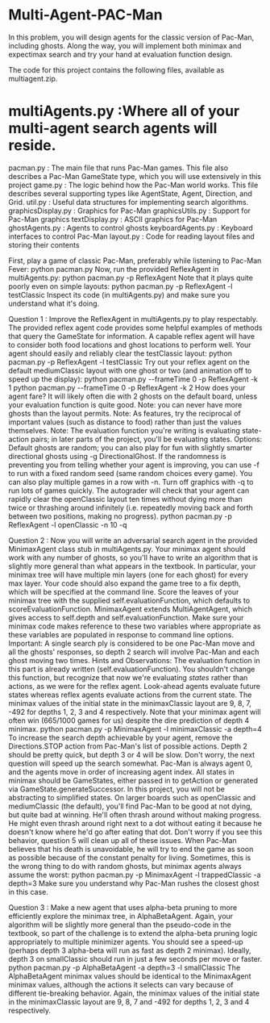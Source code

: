 Multi-Agent-PAC-Man
===================
In this problem, you will design agents for the classic version of Pac-Man, including ghosts. Along the way, you will implement
both minimax and expectimax search and try your hand at evaluation function design.

The code for this project contains the following files, available as multiagent.zip.

multiAgents.py :Where all of your multi-agent search agents will reside.
===============
pacman.py : The main file that runs Pac-Man games. This file also describes a Pac-Man GameState type, which you will use extensively in this project
game.py : The logic behind how the Pac-Man world works. This file describes several supporting types like AgentState, Agent, Direction, and Grid.
util.py : Useful data structures for implementing search algorithms.
graphicsDisplay.py : Graphics for Pac-Man
graphicsUtils.py : Support for Pac-Man graphics
textDisplay.py : ASCII graphics for Pac-Man
ghostAgents.py : Agents to control ghosts
keyboardAgents.py : Keyboard interfaces to control Pac-Man
layout.py : Code for reading layout files and storing their contents

First, play a game of classic Pac-Man, preferably while listening to Pac-Man Fever:
        python pacman.py
Now, run the provided ReflexAgent in multiAgents.py:
        python pacman.py -p ReflexAgent
Note that it plays quite poorly even on simple layouts:
        python pacman.py -p ReflexAgent -l testClassic
Inspect its code (in multiAgents.py) and make sure you understand what it's doing.

Question 1 : Improve the ReflexAgent in multiAgents.py to play respectably. The provided reflex agent code provides
some helpful examples of methods that query the GameState for information. A capable reflex agent will have to consider both
food locations and ghost locations to perform well. Your agent should easily and reliably clear the testClassic layout:
        python pacman.py -p ReflexAgent -l testClassic
Try out your reflex agent on the default mediumClassic layout with one ghost or two (and animation off to speed up the display):
        python pacman.py --frameTime 0 -p ReflexAgent -k 1
        python pacman.py --frameTime 0 -p ReflexAgent -k 2
How does your agent fare? It will likely often die with 2 ghosts on the default board, unless your evaluation function is quite good.
Note: you can never have more ghosts than the layout permits.
Note: As features, try the reciprocal of important values (such as distance to food) rather than just the values themselves.
Note: The evaluation function you're writing is evaluating state-action pairs; in later parts of the project, you'll be evaluating
states.
Options: Default ghosts are random; you can also play for fun with slightly smarter directional ghosts using -g DirectionalGhost. If
the randomness is preventing you from telling whether your agent is improving, you can use -f to run with a fixed random seed
(same random choices every game). You can also play multiple games in a row with -n. Turn off graphics with -q to run lots of
games quickly.
The autograder will check that your agent can rapidly clear the openClassic layout ten times without dying more than twice or
thrashing around infinitely (i.e. repeatedly moving back and forth between two positions, making no progress).
        python pacman.py -p ReflexAgent -l openClassic -n 10 -q

Question 2 : Now you will write an adversarial search agent in the provided MinimaxAgent class stub in
multiAgents.py. Your minimax agent should work with any number of ghosts, so you'll have to write an algorithm that is slightly
more general than what appears in the textbook. In particular, your minimax tree will have multiple min layers (one for each ghost)
for every max layer.
Your code should also expand the game tree to a fix depth, which will be specified at the command line. Score the leaves of your
minimax tree with the supplied self.evaluationFunction, which defaults to scoreEvaluationFunction. MinimaxAgent extends
MultiAgentAgent, which gives access to self.depth and self.evaluationFunction. Make sure your minimax code makes reference
to these two variables where appropriate as these variables are populated in response to command line options.
Important: A single search ply is considered to be one Pac-Man move and all the ghosts' responses, so depth 2 search will
involve Pac-Man and each ghost moving two times.
Hints and Observations:
The evaluation function in this part is already written (self.evaluationFunction). You shouldn't change this function, but
recognize that now we're evaluating *states* rather than actions, as we were for the reflex agent. Look-ahead agents
evaluate future states whereas reflex agents evaluate actions from the current state.
The minimax values of the initial state in the minimaxClassic layout are 9, 8, 7, -492 for depths 1, 2, 3 and 4 respectively.
Note that your minimax agent will often win (665/1000 games for us) despite the dire prediction of depth 4 minimax.
          python pacman.py -p MinimaxAgent -l minimaxClassic -a depth=4
To increase the search depth achievable by your agent, remove the Directions.STOP action from Pac-Man's list of possible
actions. Depth 2 should be pretty quick, but depth 3 or 4 will be slow. Don't worry, the next question will speed up the search
somewhat.
Pac-Man is always agent 0, and the agents move in order of increasing agent index.
All states in minimax should be GameStates, either passed in to getAction or generated via GameState.generateSuccessor.
In this project, you will not be abstracting to simplified states.
On larger boards such as openClassic and mediumClassic (the default), you'll find Pac-Man to be good at not dying, but
quite bad at winning. He'll often thrash around without making progress. He might even thrash around right next to a dot
without eating it because he doesn't know where he'd go after eating that dot. Don't worry if you see this behavior, question 5
will clean up all of these issues.
When Pac-Man believes that his death is unavoidable, he will try to end the game as soon as possible because of the
constant penalty for living. Sometimes, this is the wrong thing to do with random ghosts, but minimax agents always
assume the worst:
            python pacman.py -p MinimaxAgent -l trappedClassic -a depth=3
Make sure you understand why Pac-Man rushes the closest ghost in this case.


Question 3 : Make a new agent that uses alpha-beta pruning to more efficiently explore the minimax tree, in
AlphaBetaAgent. Again, your algorithm will be slightly more general than the pseudo-code in the textbook, so part of the
challenge is to extend the alpha-beta pruning logic appropriately to multiple minimizer agents.
You should see a speed-up (perhaps depth 3 alpha-beta will run as fast as depth 2 minimax). Ideally, depth 3 on smallClassic
should run in just a few seconds per move or faster.
            python pacman.py -p AlphaBetaAgent -a depth=3 -l smallClassic
The AlphaBetaAgent minimax values should be identical to the MinimaxAgent minimax values, although the actions it selects
can vary because of different tie-breaking behavior. Again, the minimax values of the initial state in the minimaxClassic layout
are 9, 8, 7 and -492 for depths 1, 2, 3 and 4 respectively.
